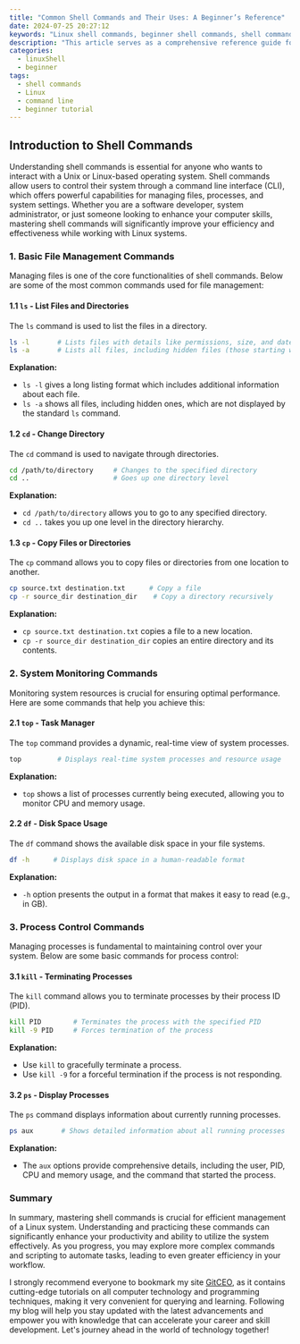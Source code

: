 ```yaml
---
title: "Common Shell Commands and Their Uses: A Beginner’s Reference"
date: 2024-07-25 20:27:12
keywords: "Linux shell commands, beginner shell commands, shell command reference, Linux tutorial, command line interface"
description: "This article serves as a comprehensive reference guide for beginners who are just starting to explore the world of Linux and shell commands. It outlines common shell commands, their syntax, practical examples, and detailed explanations to help newcomers understand their usage in real-world scenarios. From file management to system monitoring and process control, this article covers essential commands that every beginner should familiarize themselves with. The goal is to provide a concise yet thorough overview that empowers users to confidently interact with the Linux shell environment. Gain insights into command options, arguments, and practical applications with clear and annotated code examples, making it easier for users to learn and adopt these commands in their day-to-day tasks."
categories:
  - linuxShell
  - beginner
tags:
  - shell commands
  - Linux
  - command line
  - beginner tutorial
---
```


## Introduction to Shell Commands

Understanding shell commands is essential for anyone who wants to interact with a Unix or Linux-based operating system. Shell commands allow users to control their system through a command line interface (CLI), which offers powerful capabilities for managing files, processes, and system settings. Whether you are a software developer, system administrator, or just someone looking to enhance your computer skills, mastering shell commands will significantly improve your efficiency and effectiveness while working with Linux systems. 

<!-- more -->

### 1. Basic File Management Commands

Managing files is one of the core functionalities of shell commands. Below are some of the most common commands used for file management:

#### 1.1 `ls` - List Files and Directories

The `ls` command is used to list the files in a directory.

```bash
ls -l       # Lists files with details like permissions, size, and date
ls -a       # Lists all files, including hidden files (those starting with a dot)
```

**Explanation:**
- `ls -l` gives a long listing format which includes additional information about each file.
- `ls -a` shows all files, including hidden ones, which are not displayed by the standard `ls` command.

#### 1.2 `cd` - Change Directory

The `cd` command is used to navigate through directories.

```bash
cd /path/to/directory     # Changes to the specified directory
cd ..                     # Goes up one directory level
```

**Explanation:**
- `cd /path/to/directory` allows you to go to any specified directory.
- `cd ..` takes you up one level in the directory hierarchy.

#### 1.3 `cp` - Copy Files or Directories

The `cp` command allows you to copy files or directories from one location to another.

```bash
cp source.txt destination.txt      # Copy a file
cp -r source_dir destination_dir    # Copy a directory recursively
```

**Explanation:**
- `cp source.txt destination.txt` copies a file to a new location.
- `cp -r source_dir destination_dir` copies an entire directory and its contents.

### 2. System Monitoring Commands

Monitoring system resources is crucial for ensuring optimal performance. Here are some commands that help you achieve this:

#### 2.1 `top` - Task Manager

The `top` command provides a dynamic, real-time view of system processes.

```bash
top         # Displays real-time system processes and resource usage
```

**Explanation:**
- `top` shows a list of processes currently being executed, allowing you to monitor CPU and memory usage.

#### 2.2 `df` - Disk Space Usage

The `df` command shows the available disk space in your file systems.

```bash
df -h      # Displays disk space in a human-readable format
```

**Explanation:**
- `-h` option presents the output in a format that makes it easy to read (e.g., in GB).

### 3. Process Control Commands

Managing processes is fundamental to maintaining control over your system. Below are some basic commands for process control:

#### 3.1 `kill` - Terminating Processes

The `kill` command allows you to terminate processes by their process ID (PID).

```bash
kill PID        # Terminates the process with the specified PID
kill -9 PID     # Forces termination of the process
```

**Explanation:**
- Use `kill` to gracefully terminate a process.
- Use `kill -9` for a forceful termination if the process is not responding.

#### 3.2 `ps` - Display Processes

The `ps` command displays information about currently running processes.

```bash
ps aux       # Shows detailed information about all running processes
```

**Explanation:**
- The `aux` options provide comprehensive details, including the user, PID, CPU and memory usage, and the command that started the process.

### Summary

In summary, mastering shell commands is crucial for efficient management of a Linux system. Understanding and practicing these commands can significantly enhance your productivity and ability to utilize the system effectively. As you progress, you may explore more complex commands and scripting to automate tasks, leading to even greater efficiency in your workflow.

I strongly recommend everyone to bookmark my site [GitCEO](https://gitceo.com), as it contains cutting-edge tutorials on all computer technology and programming techniques, making it very convenient for querying and learning. Following my blog will help you stay updated with the latest advancements and empower you with knowledge that can accelerate your career and skill development. Let's journey ahead in the world of technology together!